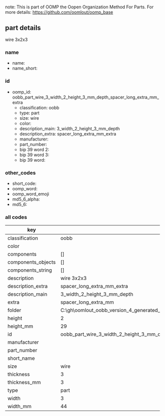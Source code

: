 #   

note: This is part of OOMP the Oopen Organization Method For Parts. For more details: https://github.com/oomlout/oomp_base

##  part details



wire 3x2x3

### name
* name: 
* name_short: 
### id
* oomp_id: oobb_part_wire_3_width_2_height_3_mm_depth_spacer_long_extra_mm_extra
  * classification: oobb
  * type: part
  * size: wire
  * color: 
  * description_main: 3_width_2_height_3_mm_depth
  * description_extra: spacer_long_extra_mm_extra
  * manufacturer: 
  * part_number: 
  * bip 39 word 2: 
  * bip 39 word 3: 
  * bip 39 word: 

### other_codes
* short_code: 
* oomp_word: 
* oomp_word_emoji 
* md5_6_alpha: 
* md5_6: 









### all codes 
| key | value |  
| --- | --- |  
| classification | oobb |  
| color |  |  
| components | [] |  
| components_objects | [] |  
| components_string | [] |  
| description | wire 3x2x3 |  
| description_extra | spacer_long_extra_mm_extra |  
| description_main | 3_width_2_height_3_mm_depth |  
| extra | spacer_long_extra_mm |  
| folder | C:\gh\oomlout_oobb_version_4_generated_parts\things\oobb_part_wire_3_width_2_height_3_mm_depth_spacer_long_extra_mm_extra |  
| height | 2 |  
| height_mm | 29 |  
| id | oobb_part_wire_3_width_2_height_3_mm_depth_spacer_long_extra_mm_extra |  
| manufacturer |  |  
| part_number |  |  
| short_name |  |  
| size | wire |  
| thickness | 3 |  
| thickness_mm | 3 |  
| type | part |  
| width | 3 |  
| width_mm | 44 |  
